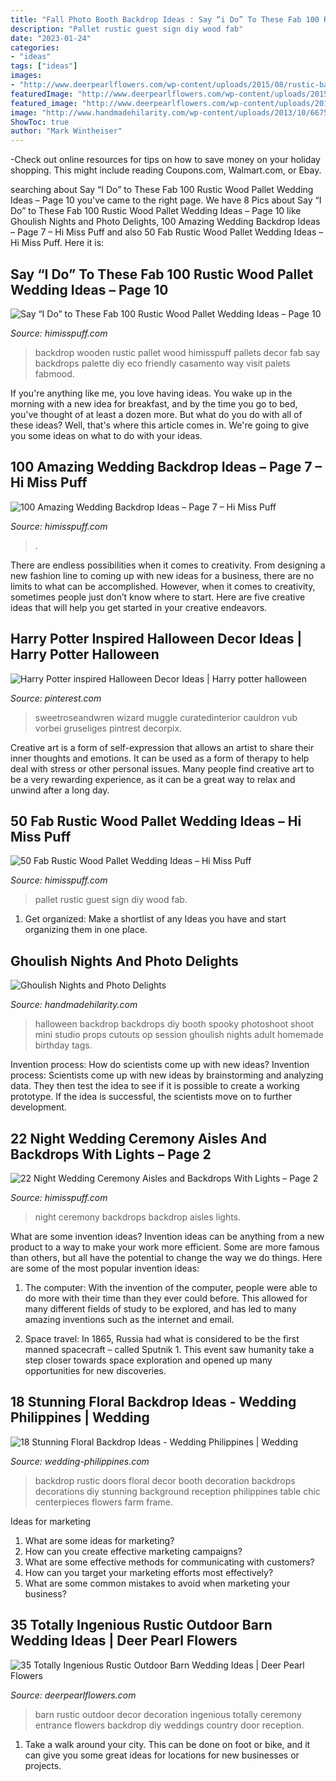 ```yaml
---
title: "Fall Photo Booth Backdrop Ideas : Say “i Do” To These Fab 100 Rustic Wood Pallet Wedding Ideas – Page 10"
description: "Pallet rustic guest sign diy wood fab"
date: "2023-01-24"
categories:
- "ideas"
tags: ["ideas"]
images:
- "http://www.deerpearlflowers.com/wp-content/uploads/2015/08/rustic-barn-wedding-decor-ideas.jpg"
featuredImage: "http://www.deerpearlflowers.com/wp-content/uploads/2015/08/rustic-barn-wedding-decor-ideas.jpg"
featured_image: "http://www.deerpearlflowers.com/wp-content/uploads/2015/08/rustic-barn-wedding-decor-ideas.jpg"
image: "http://www.handmadehilarity.com/wp-content/uploads/2013/10/66754fd9baa9a4816a94f43fd6c56c23.jpg"
ShowToc: true
author: "Mark Wintheiser"
---
```



-Check out online resources for tips on how to save money on your holiday shopping. This might include reading Coupons.com, Walmart.com, or Ebay.

	

		
searching about Say “I Do” to These Fab 100 Rustic Wood Pallet Wedding Ideas – Page 10 you've came to the right page. We have 8 Pics about Say “I Do” to These Fab 100 Rustic Wood Pallet Wedding Ideas – Page 10 like Ghoulish Nights and Photo Delights, 100 Amazing Wedding Backdrop Ideas – Page 7 – Hi Miss Puff and also 50 Fab Rustic Wood Pallet Wedding Ideas – Hi Miss Puff. Here it is:
		
    
## Say “I Do” To These Fab 100 Rustic Wood Pallet Wedding Ideas – Page 10

<img loading=lazy src="http://www.himisspuff.com/wp-content/uploads/2016/09/wooden-palette-wedding-backdrop-idecor.jpg" onerror="this.onerror=null;this.src='https://tse4.mm.bing.net/th?id=OIP.ZrTal5zzS6NJ7t6podmhRwHaLH&amp;pid=15.1';" alt="Say “I Do” to These Fab 100 Rustic Wood Pallet Wedding Ideas – Page 10">

_Source: himisspuff.com_

>backdrop wooden rustic pallet wood himisspuff pallets decor fab say backdrops palette diy eco friendly casamento way visit palets fabmood. 

	

If you're anything like me, you love having ideas. You wake up in the morning with a new idea for breakfast, and by the time you go to bed, you've thought of at least a dozen more. But what do you do with all of these ideas? Well, that's where this article comes in. We're going to give you some ideas on what to do with your ideas.

    
## 100 Amazing Wedding Backdrop Ideas – Page 7 – Hi Miss Puff

<img loading=lazy src="https://www.himisspuff.com/wp-content/uploads/2016/06/romantic-outdoor-wedding-backdrop-e1577067678824.jpg" onerror="this.onerror=null;this.src='https://tse2.mm.bing.net/th?id=OIP.B_8MVSEs1vA7QYJTY7DkWwHaLH&amp;pid=15.1';" alt="100 Amazing Wedding Backdrop Ideas – Page 7 – Hi Miss Puff">

_Source: himisspuff.com_

>. 

	

There are endless possibilities when it comes to creativity. From designing a new fashion line to coming up with new ideas for a business, there are no limits to what can be accomplished. However, when it comes to creativity, sometimes people just don’t know where to start. Here are five creative ideas that will help you get started in your creative endeavors.

    
## Harry Potter Inspired Halloween Decor Ideas | Harry Potter Halloween

<img loading=lazy src="https://i.pinimg.com/736x/88/90/d5/8890d53edc32f2dae5bad5a43fcce42b.jpg" onerror="this.onerror=null;this.src='https://tse1.mm.bing.net/th?id=OIP.vwnQ1rluNGr11yRqIhYyTQHaLH&amp;pid=15.1';" alt="Harry Potter inspired Halloween Decor Ideas | Harry potter halloween">

_Source: pinterest.com_

>sweetroseandwren wizard muggle curatedinterior cauldron vub vorbei gruseliges pintrest decorpix. 

	

Creative art is a form of self-expression that allows an artist to share their inner thoughts and emotions. It can be used as a form of therapy to help deal with stress or other personal issues. Many people find creative art to be a very rewarding experience, as it can be a great way to relax and unwind after a long day.

    
## 50 Fab Rustic Wood Pallet Wedding Ideas – Hi Miss Puff

<img loading=lazy src="https://www.himisspuff.com/wp-content/uploads/2016/09/DIY-pallet-wedding-guest-book-sign.jpg" onerror="this.onerror=null;this.src='https://tse2.mm.bing.net/th?id=OIP.IeHxQQmXT2Gyf2dQEL8oXQHaLH&amp;pid=15.1';" alt="50 Fab Rustic Wood Pallet Wedding Ideas – Hi Miss Puff">

_Source: himisspuff.com_

>pallet rustic guest sign diy wood fab. 

	

1. Get organized: Make a shortlist of any Ideas you have and start organizing them in one place.

    
## Ghoulish Nights And Photo Delights

<img loading=lazy src="http://www.handmadehilarity.com/wp-content/uploads/2013/10/66754fd9baa9a4816a94f43fd6c56c23.jpg" onerror="this.onerror=null;this.src='https://tse1.mm.bing.net/th?id=OIP.QUocp7wLbatsXYxUsBYEawHaHa&amp;pid=15.1';" alt="Ghoulish Nights and Photo Delights">

_Source: handmadehilarity.com_

>halloween backdrop backdrops diy booth spooky photoshoot shoot mini studio props cutouts op session ghoulish nights adult homemade birthday tags. 

	

Invention process: How do scientists come up with new ideas?
Invention process: Scientists come up with new ideas by brainstorming and analyzing data. They then test the idea to see if it is possible to create a working prototype. If the idea is successful, the scientists move on to further development.

    
## 22 Night Wedding Ceremony Aisles And Backdrops With Lights – Page 2

<img loading=lazy src="https://www.himisspuff.com/wp-content/uploads/2020/02/Night-wedding-ceremony-aisle-and-backdrop-ideas-22.jpg" onerror="this.onerror=null;this.src='https://tse1.mm.bing.net/th?id=OIP.CtuanQhQkoSOYPMaTfhSggHaLI&amp;pid=15.1';" alt="22 Night Wedding Ceremony Aisles and Backdrops With Lights – Page 2">

_Source: himisspuff.com_

>night ceremony backdrops backdrop aisles lights. 

	

What are some invention ideas?
Invention ideas can be anything from a new product to a way to make your work more efficient. Some are more famous than others, but all have the potential to change the way we do things. Here are some of the most popular invention ideas: 
1) The computer: With the invention of the computer, people were able to do more with their time than they ever could before. This allowed for many different fields of study to be explored, and has led to many amazing inventions such as the internet and email.

2) Space travel: In 1865, Russia had what is considered to be the first manned spacecraft – called Sputnik 1. This event saw humanity take a step closer towards space exploration and opened up many opportunities for new discoveries.

    
## 18 Stunning Floral Backdrop Ideas - Wedding Philippines | Wedding

<img loading=lazy src="http://www.wedding-philippines.com/wp-content/uploads/2017/01/Wedding-Philippines-18-Stunning-Floral-Photo-Backdrops-Background-Ideas-17.jpg" onerror="this.onerror=null;this.src='https://tse3.mm.bing.net/th?id=OIP.gIzNstsx2JsejZBzHb7OTAHaKH&amp;pid=15.1';" alt="18 Stunning Floral Backdrop Ideas - Wedding Philippines | Wedding">

_Source: wedding-philippines.com_

>backdrop rustic doors floral decor booth decoration backdrops decorations diy stunning background reception philippines table chic centerpieces flowers farm frame. 

	

Ideas for marketing
1. What are some ideas for marketing? 
2. How can you create effective marketing campaigns? 
3. What are some effective methods for communicating with customers? 
4. How can you target your marketing efforts most effectively? 
5. What are some common mistakes to avoid when marketing your business?

    
## 35 Totally Ingenious Rustic Outdoor Barn Wedding Ideas | Deer Pearl Flowers

<img loading=lazy src="http://www.deerpearlflowers.com/wp-content/uploads/2015/08/rustic-barn-wedding-decor-ideas.jpg" onerror="this.onerror=null;this.src='https://tse2.mm.bing.net/th?id=OIP.JxZxMxVA4nRLKy6-dJtbjAHaLH&amp;pid=15.1';" alt="35 Totally Ingenious Rustic Outdoor Barn Wedding Ideas | Deer Pearl Flowers">

_Source: deerpearlflowers.com_

>barn rustic outdoor decor decoration ingenious totally ceremony entrance flowers backdrop diy weddings country door reception. 

	

1. Take a walk around your city. This can be done on foot or bike, and it can give you some great ideas for locations for new businesses or projects. 

